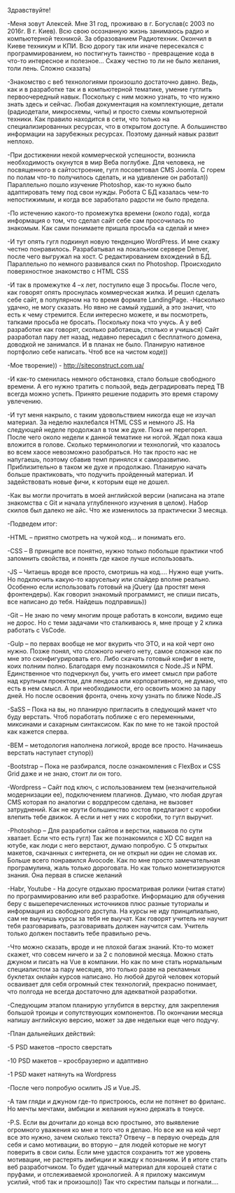 Здравствуйте!

-Меня зовут Алексей. Мне 31 год, проживаю в г. Богуслав(с 2003 по 2016г. В г. Киев). Всю свою осознанную жизнь занимаюсь радио и компьютерной техникой. За образованием Радиотехник. Окончил в Киеве техникум и КПИ. Всю дорогу так или иначе пересекался с программированием, но постигнуть таинство - превращение кода в что-то интересное и полезное... Скажу честно то ли не было желания, толи лень. Сложно сказать)

-Знакомство с веб технологиями произошло достаточно давно. Ведь, как и в разработке так и в компьютерной тематике, умение гуглить первоочередный навык. Поскольку с ним можно узнать, то что нужно знать здесь и сейчас. Любая документация на комплектующие, детали (радиодетали, микросхемы, чипы) и просто схемы компьютерной техники. Как правило находится в сети, что только на специализированных ресурсах, что в открытом доступе. А большинство информации на зарубежных ресурсах. Поэтому данный навык развит неплохо. 

-При достижении некой коммерческой успешности, возникла необходимость окунутся в мир Веба поглубже. Для человека, не посвященного в сайтостроение, гугл посоветовал CMS Joomla. С горем по полам что-то получилось сделать, и на удивление он работал)) Параллельно пошло изучение Photoshop, как-то нужно было адаптировать тему под свои нужды. Робота С БД казалась чем-то непостижимым, и когда все заработало радости не было предела.

-По истечению какого-то промежутка времени (около года), когда информация о том, что сделал сайт себе сам просочилась по знакомым. Как сами понимаете пришла просьба «а сделай и мне»

-И тут опять гугл подкинул новую тенденцию WordPress. И мне скажу честно понравилось. Разрабатывал на локальном сервере Denver, после чего выгружал на хост. С редактированием вхождений в БД. Параллельно по немного развивался скил по Photoshop. Происходило поверхностное знакомство с HTML CSS

-И так в промежутке 4 –х лет, поступило еще 3 просьбы. После чего, как говорят опять проснулась коммерческая жилка. И решил сделать себе сайт, в популярном на то время формате LandingPage.
-Насколько удачно, не могу сказать. Но явно не самый худший, а это значит, что есть к чему стремится. Если интересно можете, и вы посмотреть, тапками просьба не бросать. Поскольку пока что учусь. А у веб разработке как говорят, сколько работаешь, столько и учишься) Сайт разработал пару лет назад, недавно пересадил с бесплатного домена, доводкой не занимался. И в планах не было. Планирую нативное портфолио себе написать. Чтоб все на чистом коде))

-Мое творение)) - http://siteconstruct.com.ua/

-И как-то сменилась немного обстановка, стало больше свободного времени. А его нужно тратить с пользой, ведь деградировать перед ТВ всегда можно успеть. Принято решение подарить это время старому увлечению.

-И тут меня накрыло, с таким удовольствием никогда еще не изучал материал. За неделю нахлебался HTML CSS  и немного JS. На следующей неделе продолжал в том же духе. Пока не перегорел. После чего около недели к данной тематике ни ногой. Ждал пока каша вложится в голове. Сколько терминологии и технологий, что казалось во всем хаосе невозможно разобраться. Но так просто нас не напугаешь, поэтому сбавив темп принялся к саморазвитию. Приблизительно в таком же духе и продолжаю. Планирую начать больше практиковать, что подучить пройденный материал. И задействовать новые фичи, к которым еще не дошел.

-Как вы могли прочитать в моей английской версии (написана на этапе знакомства с Git и начала углубленного изучения в целом). Набор скилов был далеко не айс. Что же изменилось за практически 3 месяца.

-Подведем итог:

-HTML – приятно смотреть на чужой код…  и понимать его.

-CSS – В принципе все понятно, нужно только побольше практики чтоб запомнить свойства, и понять где какое лучше использовать.

-JS – Читаешь вроде все просто, смотришь на код…. Нужно еще учить. Но подключить какую-то карусельку или слайдер вполне реально. Особенно если использовать готовый на jQuery (да простят меня фронтендеры). Как говорил знакомый программист, не спиши писать, все написано до тебя. Найдешь подправишь))

-Git – Не знаю по чему многим проще работать в консоли, видимо еще не дорос. Но с теми задачами что сталкиваюсь я, мне проще у 2 клика работать c VsCode.

-Gulp – по первах вообще не мог вкурить что ЭТО, и на кой черт оно нужно. Позже понял, что сложного ничего нету, самое сложное как по мне это сконфигурировать его. Либо скачать готовый конфиг в нете, коих полним полно. Благодаря ему познакомился с Node.JS и NPM. Единственное что подчеркнул бы, учить его имеет смысл при работе над крупным проектом, для лендоса или корпоративного, не думаю, что есть в нем смысл. А при необходимости, его освоить можно за пару дней. Но после освоения фронта, очень хочу узнать по ближе Node.JS

-SaSS – Пока на вы, но планирую пригласить в следующий макет что буду верстать. Чтоб поработать поближе с его переменными, миксинами и сахарным синтаксисом. Как по мне то не такой простой как кажется сперва.

-BEM – методология наполнена логикой, вроде все просто. Начинаешь верстать наступает ступор))

-Bootstrap – Пока не разбирался, после ознакомления с FlexBox и CSS Grid даже и не знаю, стоит ли он того.

-Wordpress – Сайт под ключ, с использованием тем (незначительной модернизации ее), подключением плагинов. Думаю, что любая другая CMS которая по аналогии с вордпресом сделана, не вызовет затруднений. Как не крути большинство хостов предлагают с коробки влепить тебе движок. А если и нет у них с коробки, то гугл выручит.

-Photoshop – Для разработки сайтов и верстки, навыков по сути хватает. Если что есть гугл) Так же познакомился с XD CC видел на ютубе, как люди с него верстают, думаю попробую. С 5 открытых макетов, скачанных с интернета, он не открыл ни один не сломав их. Больше всего понравился Avocode. Как по мне просто замечательная програмулина, жаль только дороговата. Но как только монетизируются знания. Она первая в списке желаний

-Habr, Youtube - На досуге отдыхаю просматривая ролики (читая стати) по программированию или веб разработке. Информацию для обучения беру с вышеперечисленных источников плюс разные туториалы и информация из свободного доступа. На курсы не иду принципиально, сам не выучишь курсы за тебя не выучат. Как говорят учитель не научит тебя разговаривать, разговаривать должен научится сам. Учитель только должен поставить тебе правильно речь.

-Что можно сказать, вроде и не плохой багаж знаний. Кто-то может скажет, что совсем ничего и за 2 с половиной месяца. Можно стать джуном и писать на Vue в компании. Но как по мне стать нормальным специалистом за пару месяцев, это только разве на рекламных буклетах онлайн курсов написано. Но любой другой человек который осваивает для себя огромный стек технологий, прекрасно понимает, что полгода не всегда достаточно для адекватной разработки.

-Следующим этапом планирую углубится в верстку, для закрепления большой троицы и сопутствующих компонентов. По окончании месяца напишу английскую версию, может за две недельки еще чего подучу.

-План дальнейших действий:

-5 PSD макетов –просто сверстать

-10 PSD макетов – кросбраузерно и адаптивно

-1 PSD макет натянуть на Wordpress

-После чего попробую осилить JS и  Vue.JS. 

-А там гляди и джуном где-то пристроюсь, если не потянет во фриланс. Но мечты мечтами, амбиции и желания нужно держать в тонусе.

-P.S. Если вы дочитали до конца всю простыню, это выявление огромного уважения ко мне и того что я делаю. Но все же на кой черт все это нужно, зачем сколько текста? Отвечу – в первую очередь для себя и само мотивации, во вторую – для людей которые не могут поверить в свои силы. Если мне удастся сохранить тот же уровень мотивации, не растерять амбиции и жажду к познаниям. И в итоге стать веб разработчиком. То будет удачный материал для хорошей стати с пруфами, и отслеживаемой хронологией. А я приложу максимум усилий, чтоб так и произошло)) Так что скрестим пальцы и погнали….


